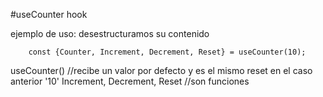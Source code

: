 #useCounter hook

ejemplo de uso:
desestructuramos su contenido
```
    const {Counter, Increment, Decrement, Reset} = useCounter(10);
```
useCounter() //recibe un valor por defecto y es el mismo reset en el caso anterior '10'
Increment, Decrement, Reset //son funciones